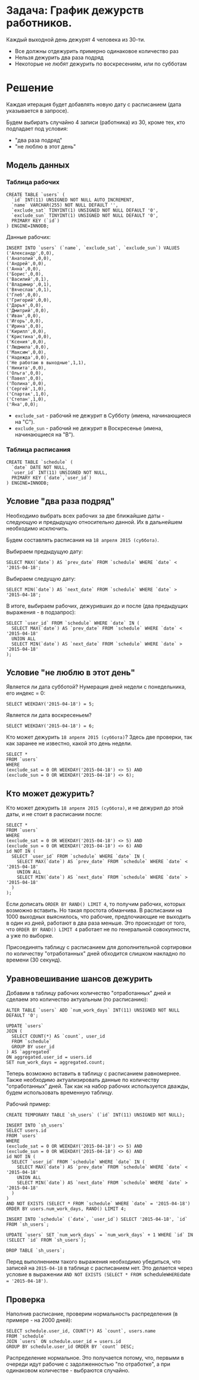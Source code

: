 # Задача: График дежурств работников.

Каждый выходной день дежурят 4 человека из 30-ти.

* Все должны отдежурить примерно одинаковое количество раз
* Нельзя дежурить два раза подряд
* Некоторые не любят дежурить по воскресениям, или по субботам

# Решение

Каждая итерация будет добавлять новую дату с расписанием (дата указывается в запросе).

Будем выбирать случайно 4 записи (работника) из 30, кроме тех, кто подпадает под условия:

* "два раза подряд"
* "не люблю в этот день"

## Модель данных

### Таблица рабочих

```
CREATE TABLE `users` (
  `id` INT(11) UNSIGNED NOT NULL AUTO_INCREMENT,
  `name` VARCHAR(255) NOT NULL DEFAULT '',
  `exclude_sat` TINYINT(1) UNSIGNED NOT NULL DEFAULT '0',
  `exclude_sun` TINYINT(1) UNSIGNED NOT NULL DEFAULT '0',
  PRIMARY KEY (`id`)
) ENGINE=INNODB;
```

Данные рабочих:
```
INSERT INTO `users` (`name`, `exclude_sat`, `exclude_sun`) VALUES
('Александр',0,0),
('Анатолий',0,0),
('Андрей',0,0),
('Анна',0,0),
('Борис',0,0),
('Василий',0,1),
('Владимир',0,1),
('Вячеслав',0,1),
('Глеб',0,0),
('Григорий',0,0),
('Дарья',0,0),
('Дмитрий',0,0),
('Иван',0,0),
('Игорь',0,0),
('Ирина',0,0),
('Кирилл',0,0),
('Кристина',0,0),
('Ксения',0,0),
('Людмила',0,0),
('Максим',0,0),
('Надежда',0,0),
('Не работаю в выходные',1,1),
('Никита',0,0),
('Ольга',0,0),
('Павел',0,0),
('Полина',0,0),
('Сергей',1,0),
('Спартак',1,0),
('Степан',1,0),
('Яна',0,0);
```

* `exclude_sat` - рабочий не дежурит в Субботу (имена, начинающиеся на "С").
* `exclude_sun` - рабочий не дежурит в Воскресенье (имена, начинающиеся на "В").

### Таблица расписания

```
CREATE TABLE `schedule` (
  `date` DATE NOT NULL,
  `user_id` INT(11) UNSIGNED NOT NULL,
  PRIMARY KEY (`date`,`user_id`)
) ENGINE=INNODB;
```

## Условие "два раза подряд"

Необходимо выбрать всех рабочих за две ближайшие даты - следующую и предыдущую относительно данной. Их в дальнейшем необходимо исключить.

Будем составлять расписания на `18 апреля 2015 (суббота)`.

Выбираем предыдущую дату:

```
SELECT MAX(`date`) AS `prev_date` FROM `schedule` WHERE `date` < '2015-04-18';
```

Выбираем следущую дату:

```
SELECT MIN(`date`) AS `next_date` FROM `schedule` WHERE `date` > '2015-04-18';
```

В итоге, выбираем рабочих, дежуривших до и после (два предыдущих выражения - в подзапрос):

```
SELECT `user_id` FROM `schedule` WHERE `date` IN (
  SELECT MAX(`date`) AS `prev_date` FROM `schedule` WHERE `date` < '2015-04-18'
  UNION ALL
  SELECT MIN(`date`) AS `next_date` FROM `schedule` WHERE `date` > '2015-04-18'
);
```

## Условие "не люблю в этот день"

Является ли дата субботой? Нумерация дней недели с понедельника, его индекс = 0:

```
SELECT WEEKDAY('2015-04-18') = 5;
```

Является ли дата воскресеньем?

```
SELECT WEEKDAY('2015-04-18') = 6;
```

Кто может дежурить `18 апреля 2015 (суббота)`? Здесь две проверки, так как заранее не известно, какой это день недели.

```
SELECT *
FROM `users`
WHERE
(exclude_sat = 0 OR WEEKDAY('2015-04-18') <> 5) AND
(exclude_sun = 0 OR WEEKDAY('2015-04-18') <> 6);
```

## Кто может дежурить?

Кто может дежурить `18 апреля 2015 (суббота)`, и не дежурил до этой даты, и не стоит в расписании после:

```
SELECT *
FROM `users`
WHERE
(exclude_sat = 0 OR WEEKDAY('2015-04-18') <> 5) AND
(exclude_sun = 0 OR WEEKDAY('2015-04-18') <> 6) AND
id NOT IN (
  SELECT `user_id` FROM `schedule` WHERE `date` IN (
    SELECT MAX(`date`) AS `prev_date` FROM `schedule` WHERE `date` < '2015-04-18'
    UNION ALL
    SELECT MIN(`date`) AS `next_date` FROM `schedule` WHERE `date` > '2015-04-18'
  )
);
```

Если дописать `ORDER BY RAND() LIMIT 4`, то получим рабочих, которых возможно вставить. Но такая простота обманчива.
В расписании на 1000 выходных выяснилось, что рабочие, предпочиающие не выходить в один из дней, работают в два раза меньше.
Это происходит от того, что `ORDER BY RAND() LIMIT 4` работает не по генеральной совокупности, а уже по выборке.

Присоединять таблицу с расписанием для дополнительной сортировки по количеству "отработанных" дней обходится слишком накладно по времени (30 секунд).

## Уравновешивание шансов дежурить

Добавим в таблицу рабочих количество "отработанных" дней и сделаем это количество актуальным (по расписанию):

```
ALTER TABLE `users` ADD `num_work_days` INT(11) UNSIGNED NOT NULL DEFAULT '0';

UPDATE `users`
JOIN (
  SELECT COUNT(*) AS `count`, user_id
  FROM `schedule`
  GROUP BY user_id
) AS `aggregated`
ON aggregated.user_id = users.id
SET num_work_days = aggregated.count;
```

Теперь возможно вставить в таблицу с расписанием равномернее. Также необходимо актуализировать данные по количеству "отработанных" дней. Так как на набор рабочих используется
дважды, будем использовать временную таблицу.

Рабочий пример:

```
CREATE TEMPORARY TABLE `sh_users` (`id` INT(11) UNSIGNED NOT NULL);

INSERT INTO `sh_users`
SELECT users.id
FROM `users`
WHERE
(exclude_sat = 0 OR WEEKDAY('2015-04-18') <> 5) AND
(exclude_sun = 0 OR WEEKDAY('2015-04-18') <> 6) AND
id NOT IN (
  SELECT `user_id` FROM `schedule` WHERE `date` IN (
    SELECT MAX(`date`) AS `prev_date` FROM `schedule` WHERE `date` < '2015-04-18'
    UNION ALL
    SELECT MIN(`date`) AS `next_date` FROM `schedule` WHERE `date` > '2015-04-18'
  )
)
AND NOT EXISTS (SELECT * FROM `schedule` WHERE `date` = '2015-04-18')
ORDER BY users.num_work_days, RAND() LIMIT 4;

INSERT INTO `schedule` (`date`, `user_id`) SELECT '2015-04-18', `id` FROM `sh_users`;

UPDATE `users` SET `num_work_days` = `num_work_days` + 1 WHERE `id` IN (SELECT `id` FROM `sh_users`);

DROP TABLE `sh_users`;
```

Перед выполнением такого выражения необходимо убедиться, что записей на `2015-04-18` в таблице с расписанием нет. Это делается
через условие в выражении `AND NOT EXISTS (SELECT * FROM `schedule` WHERE `date` = '2015-04-18')`.

## Проверка

Наполнив расписание, проверим нормальность распределения (в примере - на 2000 дней):

```
SELECT schedule.user_id, COUNT(*) AS `count`, users.name
FROM `schedule`
JOIN `users` ON schedule.user_id = users.id
GROUP BY schedule.user_id ORDER BY `count` DESC;
```

Распределение нормальное.
Это получается потому, что, первыми в очереди идут рабочие с задолженностью "по отработке", а при одинаковом количестве - выбраются случайно.